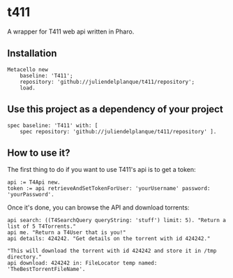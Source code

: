 # t411
A wrapper for T411 web api written in Pharo.

## Installation
~~~
Metacello new
    baseline: 'T411';
    repository: 'github://juliendelplanque/t411/repository';
    load.
~~~

## Use this project as a dependency of your project
~~~
spec baseline: 'T411' with: [
    spec repository: 'github://juliendelplanque/t411/repository' ].
~~~

## How to use it?
The first thing to do if you want to use T411's api is to get a token:
~~~
api := T4Api new.
token := api retrieveAndSetTokenForUser: 'yourUsername' password: 'yourPassword'.
~~~

Once it's done, you can browse the API and download torrents:
~~~
api search: ((T4SearchQuery queryString: 'stuff') limit: 5). "Return a list of 5 T4Torrents."
api me. "Return a T4User that is you!"
api details: 424242. "Get details on the torrent with id 424242."
~~~

~~~
"This will download the torrent with id 424242 and store it in /tmp directory."
api download: 424242 in: FileLocator temp named: 'TheBestTorrentFileName'.
~~~
